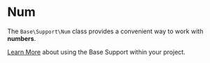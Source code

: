 # Num

The `Base\Support\Num` class provides a convenient way to work with **numbers**.

[Learn More](README.md) about using the Base Support within your project.
